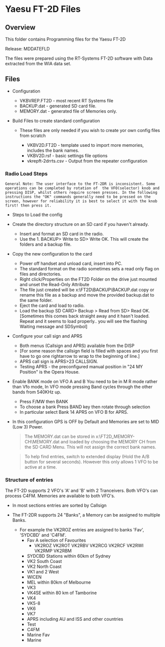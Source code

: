 # Yaesu FT-2D Files

## Overview

This folder contains Programming files for the Yaesu FT-2D

Release: MDDATEFLD

The files were prepared using the RT-Systems FT-2D software with Data extracted from the WIA data set.

## Files
* Configuration
    - VKBVREP.FT2D - most recent RT Systems file
    - BACKUP.dat - generated SD card file.
    - MEMORY.dat - generated file of Memories only.

* Build Files to create standard configuration

    - These files are only needed if you wish to create yor own config files from scratch

        - VKBV2D.FT2D - template used to import more memories, includes the bank names.
        - VKBV2D.rsf - basic settings file options
        - vkrepft-2drrts.csv - Output from the repeater configuration

### Radio Load Steps

    General Note: The user interface to the FT-2DR is inconsistent. Some operations can be completed by rotation of  the VFO(selector) knob and pressing DISP, whilst others require screen presses. In the following instructions the "OK" commands generally need to be pressed on the screen, however for reliability it is best to select it with the knob first! then press it.

* Steps to Load the config
* Create the directory structure on an SD card if you haven't already.
    - Insert and format an SD card in the radio.
    - Use the 1. BACKUP> Write to SD> Write OK.
This will create the folders and a backup file.

* Copy the new configuration to the card
    - Power off handset and unload card, insert into PC.
    - The standard format on the radio sometimes sets a read only flag on files and directories.
    - Right click/Properties on the FT2D Folder on the drive just mounted and unset the Read-Only Attribute
    - The file just created will be x:\\FT2D\\BACKUP\\BACKUP.dat copy or rename this file as a backup and move the provided backup.dat to the same folder.
    - Eject the card and load to radio.
    - Load the backup   SD CARD> Backup > Read from SD> Read OK. 
     [Sometimes this comes back straight away and it hasn't loaded.
     Repeat and it seems to load properly.. you will see the flashing
     Waiting message and SDSymbol]

* Configure your call sign and APRS
   - Both menus (Callsign and APRS) available from the DISP
   - [For some reason the callsign field is filled with spaces and you first have to go one rightarrow to wrap to the beginning of line.]
   - APRS call sign is APRS>23 CALLSIGN.
   - Testing APRS - the preconfigured manual position in "24 MY Position" is the Opera House.
* Enable BANK mode on VFO A and B
     You need to be in M R mode rather than Vfo mode, In VFO mode pressing Band cycles through the other bands from 540KHz up.
    - Press F/MW then BANK
    - To choose a bank Press BAND key then rotate through selection
    - In particular select Bank 14 APRS on VFO B for APRS.
* In this configuration GPS is OFF by Default and Memories are set to MID (Low 3) Power.

    > The MEMORY.dat can be stored in x:\\FT2D_MEMORY-CH\\MEMORY.dat and loaded by choosing the MEMORY CH from the SD CARD Menu. This will not assign the correct bank names.

    > To help find entries, switch to extended display (Hold the A/B button for several seconds). However this only allows 1 VFO to be active at a time.

### Structure of entries

The FT-2D supports 2 VFO's 'A' and 'B' with 2 Tranceivers. Both VFO's can process C4FM. Memories are available to both VFO's.

* In most sections entries are sorted by Callsign

* The FT-2DR supports 24 "Banks", a Memory can be assigned to multiple Banks.
    - For example the VK2ROZ entries are assigned to banks 'Fav', 'SYDCBD' and 'C4FM'.
        - Fav A selection of Favourites
            - VK2ROZ VK2ROT VK2RBV VK2RCG VK2RCF VK2RWI VK2RMP VK2RBM
        - SYDCBD Stations within 60km of Sydney
        - VK2 South Coast
        - VK2 North Coast
        - VK1 and 2 West
        - WICEN
        - MEL within 80km of Melbourne
        - VK3
        - VK4SE within 80 km of Tamborine
        - VK4
        - VK5-8
        - VK6
        - VK7
        - APRS including AU and ISS and other countries
        - Test
        - C4FM
        - Marine Fav
        - Marine

